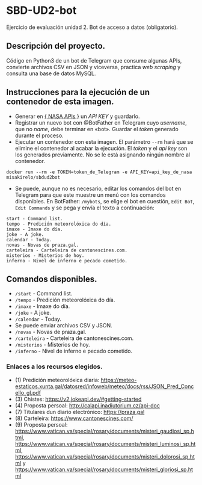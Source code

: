 # SBD-UD2-bot
Ejercicio de evaluación unidad 2. Bot de acceso a datos (obligatorio).

## Descripción del proyecto.
Código en Python3 de un bot de Telegram que consume algunas APIs, convierte archivos CSV en JSON y viceversa, practica *web scraping* y consulta una base de datos MySQL.

## Instrucciones para la ejecución de un contenedor de esta imagen.
* Generar en [{ NASA APIs }](https://api.nasa.gov/) un *API KEY* y guardarlo.
* Registrar un nuevo bot con @BotFather en Telegram cuyo *username*, que no *name*, debe terminar en «bot». Guardar el *token* generado durante el proceso.
* Ejecutar un contenedor con esta imagen. El parámetro `--rm` hará que se elimine el contenedor al acabar la ejecución. El *token* y el *api key* son los generados previamente. No se le está asignando ningún nombre al contenedor.
```
docker run --rm -e TOKEN=token_de_Telegram -e API_KEY=api_key_de_nasa misakirelo/sbdud2bot
```
* Se puede, aunque no es necesario, editar los comandos del bot en Telegram para que este muestre un menú con los comandos disponibles. En BotFather: `/mybots`, se elige el bot en cuestión, `Edit Bot`, `Edit Commands` y se pega y envía el texto a continuación:
```
start - Command list.
tempo - Predición meteorolóxica do día.
imaxe - Imaxe do día.
joke - A joke.
calendar - Today.
novas - Novas de praza.gal.
carteleira - Carteleira de cantonescines.com.
misterios - Misterios de hoy.
inferno - Nivel de inferno e pecado cometido.
```
## Comandos disponibles.
* `/start` - Command list.
* `/tempo` - Predición meteorolóxica do día.
* `/imaxe` - Imaxe do día.
* `/joke` - A joke.
* `/calendar` - Today.
* Se puede enviar archivos CSV y JSON.
* `/novas` - Novas de praza.gal.
* `/carteleira` - Carteleira de cantonescines.com.
* `/misterios` - Misterios de hoy.
* `/inferno` - Nivel de inferno e pecado cometido.
### Enlaces a los recursos elegidos.
* (1) Predición meteorolóxica diaria: https://meteo-estaticos.xunta.gal/datosred/infoweb/meteo/docs/rss/JSON_Pred_Concello_gl.pdf
* (3) Chistes: https://v2.jokeapi.dev/#getting-started
* (4) Proposta persoal: http://calapi.inadiutorium.cz/api-doc
* (7) Titulares dun diario electrónico: https://praza.gal
* (8) Carteleira: https://www.cantonescines.com/
* (9) Proposta persoal: https://www.vatican.va/special/rosary/documents/misteri_gaudiosi_sp.html, https://www.vatican.va/special/rosary/documents/misteri_luminosi_sp.html, https://www.vatican.va/special/rosary/documents/misteri_dolorosi_sp.html y https://www.vatican.va/special/rosary/documents/misteri_gloriosi_sp.html